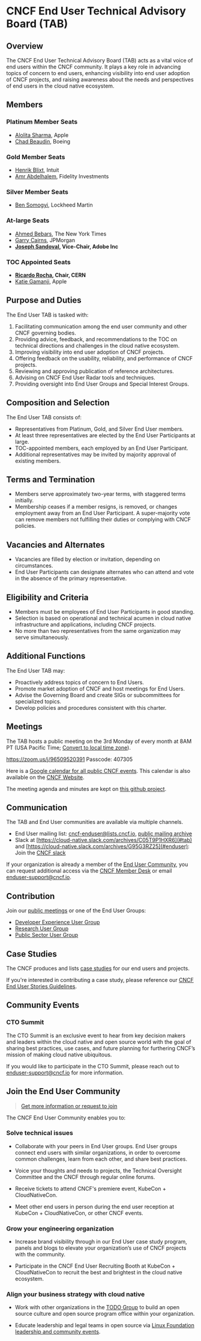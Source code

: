 # CNCF End User Technical Advisory Board (TAB)

## Overview

The CNCF End User Technical Advisory Board (TAB) acts as a vital voice of end users within the CNCF community. It plays a key role in advancing topics of concern to end users, enhancing visibility into end user adoption of CNCF projects, and raising awareness about the needs and perspectives of end users in the cloud native ecosystem.

## Members

### Platinum Member Seats

* [Alolita Sharma](https://github.com/alolita), Apple
* [Chad Beaudin](https://github.com/chadbeaudin), Boeing

### Gold Member Seats

* [Henrik Blixt](https://github.com/hblixt), Intuit
* [Amr Abdelhalem](https://github.com/ahalem), Fidelity Investments

### Silver Member Seats

* [Ben Somogyi](https://github.com/bsomogyi), Lockheed Martin

### At-large Seats

* [Ahmed Bebars](https://github.com/abebars), The New York Times
* [Garry Cairns](https://github.com/garry-cairns), JPMorgan
* **[Joseph Sandoval](https://github.com/jrsapi), Vice-Chair, Adobe Inc**

### TOC Appointed Seats

* **[Ricardo Rocha](https://github.com/rochaporto), Chair, CERN**
* [Katie Gamanji](https://github.com/kgamanji), Apple

## Purpose and Duties

The End User TAB is tasked with:

1. Facilitating communication among the end user community and other CNCF governing bodies.
2. Providing advice, feedback, and recommendations to the TOC on technical directions and challenges in the cloud native ecosystem.
3. Improving visibility into end user adoption of CNCF projects.
4. Offering feedback on the usability, reliability, and performance of CNCF projects.
5. Reviewing and approving publication of reference architectures.
6. Advising on CNCF End User Radar tools and techniques.
7. Providing oversight into End User Groups and Special Interest Groups.

## Composition and Selection

The End User TAB consists of:

* Representatives from Platinum, Gold, and Silver End User members.
* At least three representatives are elected by the End User Participants at large.
* TOC-appointed members, each employed by an End User Participant.
* Additional representatives may be invited by majority approval of existing members.

## Terms and Termination

* Members serve approximately two-year terms, with staggered terms initially.
* Membership ceases if a member resigns, is removed, or changes employment away from an End User Participant.
A super-majority vote can remove members not fulfilling their duties or complying with CNCF policies.

## Vacancies and Alternates

* Vacancies are filled by election or invitation, depending on circumstances.
* End User Participants can designate alternates who can attend and vote in the absence of the primary representative.

## Eligibility and Criteria

* Members must be employees of End User Participants in good standing.
* Selection is based on operational and technical acumen in cloud native infrastructure and applications, including CNCF projects.
* No more than two representatives from the same organization may serve simultaneously.

## Additional Functions

The End User TAB may:

* Proactively address topics of concern to End Users.
* Promote market adoption of CNCF and host meetings for End Users.
* Advise the Governing Board and create SIGs or subcommittees for specialized topics.
* Develop policies and procedures consistent with this charter.

## Meetings

The TAB hosts a public meeting on the 3rd Monday of every month at 8AM PT (USA Pacific Time; [Convert to local time zone](http://www.thetimezoneconverter.com/?t=8:00AM&tz=San%20Francisco)).

https://zoom.us/j/96509520391 Passcode: 407305

Here is a [Google calendar for all public CNCF events](https://goo.gl/eyutah). This calendar is also available on the [CNCF Website](https://www.cncf.io/calendar/).

The meeting agenda and minutes are kept on [this github project](https://github.com/orgs/cncf/projects/60).

## Communication

The TAB and End User communities are available via multiple channels.
* End User mailing list: [cncf-enduser@lists.cncf.io](mailto:cncf-enduser@lists.cncf.io), [public mailing archive](https://lists.cncf.io/cncf-enduser)
* Slack at [https://cloud-native.slack.com/archives/C05T9P1HXR6](#tab) and [https://cloud-native.slack.com/archives/G95G3RZ25](#enduser): Join the [CNCF slack](https://slack.cncf.io/)

If your organization is already a member of the [End User Community](https://www.cncf.io/enduser), you can request additional access via the [CNCF Member Desk](http://memberdesk.cncf.io) or email [enduser-support@cncf.io](mailto:enduser-support@cncf.io).

## Contribution

Join our [public meetings](#meetings) or one of the End User Groups:
* [Developer Experience User Group](https://github.com/cncf/enduser-private/tree/main/end-user-groups/developer-experience)
* [Research User Group](https://github.com/cncf/research-user-group)
* [Public Sector User Group](https://github.com/cncf/public-sector-user-group)

## Case Studies

The CNCF produces and lists [case studies](https://www.cncf.io/case-studies) for our end users and projects.

If you're interested in contributing a case study, please reference our [CNCF End User Stories Guidelines](https://github.com/cncf/foundation/blob/master/case-study-guidelines.md).

## Community Events

### CTO Summit

The CTO Summit is an exclusive event to hear from key decision makers and leaders within the cloud native and open source world with the goal of sharing best practices, use cases, and future planning for furthering CNCF’s mission of making cloud native ubiquitous.

If you would like to participate in the CTO Summit, please reach out to [enduser-support@cncf.io](mailto:enduser-support@cncf.io) for more information.

## Join the End User Community

> [Get more information or request to join](https://www.cncf.io/enduser)

The CNCF End User Community enables you to:

### Solve technical issues

- Collaborate with your peers in End User groups. End User groups connect end users with similar organizations, in order to overcome common challenges, learn from each other, and share best practices.

- Voice your thoughts and needs to projects, the Technical Oversight Committee and the CNCF through regular online forums.

- Receive tickets to attend CNCF's premiere event, KubeCon + CloudNativeCon.

- Meet other end users in person during the end user reception at KubeCon + CloudNativeCon, or other CNCF events.

### Grow your engineering organization

- Increase brand visibility through in our End User case study program, panels and blogs to elevate your organization’s use of CNCF projects with the community.

- Participate in the CNCF End User Recruiting Booth at KubeCon + CloudNativeCon to recruit the best and brightest in the cloud native ecosystem.

### Align your business strategy with cloud native

- Work with other organizations in the [TODO Group](https://todogroup.org) to build an open source culture and open source program office within your organization.

- Educate leadership and legal teams in open source via [Linux Foundation leadership and community events](https://events.linuxfoundation.org/about/calendar/?_sft_lfevent-category=leadership-community-events).
